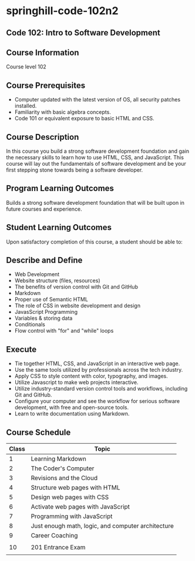 # springhill-code-102n2

## Code 102: Intro to Software Development

## Course Information
Course level 102

## Course Prerequisites
- Computer updated with the latest version of OS, all security patches installed.
- Familiarity with basic algebra concepts.
- Code 101 or equivalent exposure to basic HTML and CSS.

## Course Description
In this course you build a strong software development foundation and gain the necessary skills to learn how to use HTML, CSS, and JavaScript. This course will lay out the fundamentals of software development and be your first stepping stone towards being a software developer.

## Program Learning Outcomes
Builds a strong software development foundation that will be built upon in future courses and experience.

## Student Learning Outcomes
Upon satisfactory completion of this course, a student should be able to:

## Describe and Define
- Web Development
- Website structure (files, resources)
- The benefits of version control with Git and GitHub
- Markdown
- Proper use of Semantic HTML
- The role of CSS in website development and design
- JavasScript Programming
- Variables & storing data
- Conditionals
- Flow control with "for" and "while" loops

## Execute
- Tie together HTML, CSS, and JavaScript in an interactive web page.
- Use the same tools utilized by professionals across the tech industry.
- Apply CSS to style content with color, typography, and images.
- Utilize Javascript to make web projects interactive.
- Utilize industry-standard version control tools and workflows, including Git and GitHub.
- Configure your computer and see the workflow for serious software development, with free and open-source tools.
- Learn to write documentation using Markdown.

## Course Schedule
|Class |Topic |
--- | ---
|1	|Learning Markdown |
|2	|The Coder's Computer |
|3	|Revisions and the Cloud|
|4	|Structure web pages with HTML |
|5	|Design web pages with CSS |
|6	|Activate web pages with JavaScript |
|7	|Programming with JavaScript |
|8	|Just enough math, logic, and computer architecture |
|9	|Career Coaching |
    |
|10 |	201 Entrance Exam |
    | 
